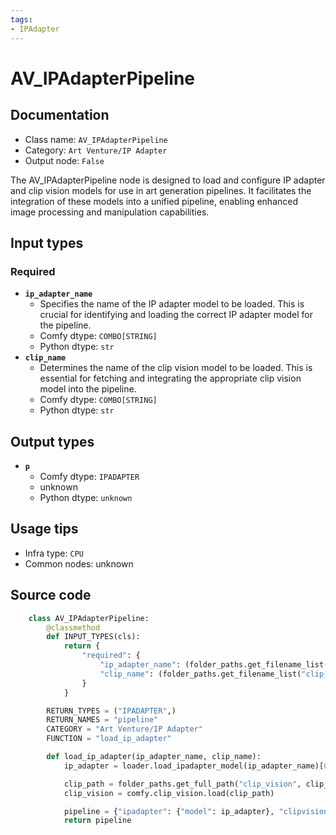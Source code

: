 ```yaml
---
tags:
- IPAdapter
---
```


# AV_IPAdapterPipeline
## Documentation
- Class name: `AV_IPAdapterPipeline`
- Category: `Art Venture/IP Adapter`
- Output node: `False`

The AV_IPAdapterPipeline node is designed to load and configure IP adapter and clip vision models for use in art generation pipelines. It facilitates the integration of these models into a unified pipeline, enabling enhanced image processing and manipulation capabilities.
## Input types
### Required
- **`ip_adapter_name`**
    - Specifies the name of the IP adapter model to be loaded. This is crucial for identifying and loading the correct IP adapter model for the pipeline.
    - Comfy dtype: `COMBO[STRING]`
    - Python dtype: `str`
- **`clip_name`**
    - Determines the name of the clip vision model to be loaded. This is essential for fetching and integrating the appropriate clip vision model into the pipeline.
    - Comfy dtype: `COMBO[STRING]`
    - Python dtype: `str`
## Output types
- **`p`**
    - Comfy dtype: `IPADAPTER`
    - unknown
    - Python dtype: `unknown`
## Usage tips
- Infra type: `CPU`
- Common nodes: unknown


## Source code
```python
    class AV_IPAdapterPipeline:
        @classmethod
        def INPUT_TYPES(cls):
            return {
                "required": {
                    "ip_adapter_name": (folder_paths.get_filename_list("ipadapter"),),
                    "clip_name": (folder_paths.get_filename_list("clip_vision"),),
                }
            }

        RETURN_TYPES = ("IPADAPTER",)
        RETURN_NAMES = "pipeline"
        CATEGORY = "Art Venture/IP Adapter"
        FUNCTION = "load_ip_adapter"

        def load_ip_adapter(ip_adapter_name, clip_name):
            ip_adapter = loader.load_ipadapter_model(ip_adapter_name)[0]

            clip_path = folder_paths.get_full_path("clip_vision", clip_name)
            clip_vision = comfy.clip_vision.load(clip_path)

            pipeline = {"ipadapter": {"model": ip_adapter}, "clipvision": {"model": clip_vision}}
            return pipeline

```
